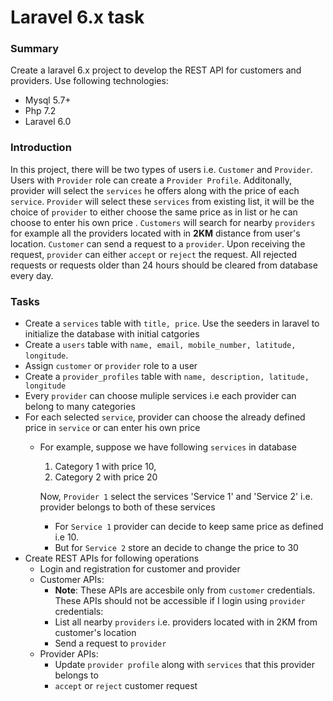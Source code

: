 # Laravel 6.x task
### Summary	
Create a laravel 6.x project to develop the REST API for customers and providers. 
Use following technologies:
- Mysql 5.7+
- Php 7.2
- Laravel 6.0

### Introduction
In this project, there will be two types of users i.e. `Customer` and `Provider`. Users with `Provider` role can create a `Provider Profile`. Additonally, provider will select the `services` he offers along with the price of each `service`. `Provider` will select these `services` from existing list, it will be the choice of `provider` to either choose the same price as in list or he can choose to enter his own price . `Customers` will search for nearby `providers` for example all the providers located with in **2KM** distance from user's location. `Customer` can send a request to a `provider`. Upon receiving the request, `provider` can either `accept` or `reject` the request. All rejected requests or requests older than 24 hours should be cleared from database every day.

### Tasks
- Create a `services` table with `title, price`. Use the seeders in laravel to initialize the database with initial catgories
- Create a `users` table with `name, email, mobile_number, latitude, longitude`.
- Assign `customer` or `provider` role to a user
- Create a `provider_profiles` table with `name, description, latitude, longitude`
- Every `provider` can choose muliple services i.e each provider can belong to many categories
- For each selected `service`, provider can choose the already defined price in `service` or can enter his own price
	- For example, suppose we have following `services` in database
		1. Category 1 with price 10,
		2. Category 2 with price 20
		
		Now, `Provider 1` select the services 'Service 1' and 'Service 2' i.e. provider belongs to both of these services
		
		- For `Service 1` provider can decide to keep same price as defined i.e 10.
		- But for `Service 2` store an decide to change the price to 30
- Create REST APIs for following operations
	- Login and registration for customer and provider
	- Customer APIs:
		- **Note**: These APIs are accesbile only from `customer` credentials. These APIs should not be accessible if I login using `provider` credentials:
		- List all nearby `providers` i.e. providers located with in 2KM from customer's location
		- Send a request to `provider`
	- Provider APIs:
		- Update `provider profile` along with `services` that this provider belongs to
		- `accept` or `reject` customer request
